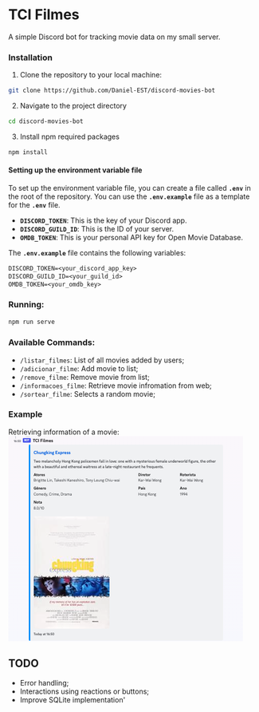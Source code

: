# TCI Filmes

A simple Discord bot for tracking movie data on my small server.

### Installation

1. Clone the repository to your local machine:
```bash
git clone https://github.com/Daniel-EST/discord-movies-bot
```

2. Navigate to the project directory
```bash
cd discord-movies-bot
```

3. Install npm required packages
```bash
npm install
```

#### Setting up the environment variable file

To set up the environment variable file, you can create a file called **`.env`** in the root of the repository. You can use the **`.env.example`** file as a template for the **`.env`** file.

- **`DISCORD_TOKEN`**: This is the key of your Discord app.
- **`DISCORD_GUILD_ID`**: This is the ID of your server.
- **`OMDB_TOKEN`**: This is your personal API key for Open Movie Database.

The **`.env.example`** file contains the following variables:
```
DISCORD_TOKEN=<your_discord_app_key>
DISCORD_GUILD_ID=<your_guild_id>
OMDB_TOKEN=<your_omdb_key>
```


### Running:
```bash
npm run serve
```


### Available Commands:

- `/listar_filmes`: List of all movies added by users;
- `/adicionar_filme`: Add movie to list;
- `/remove_filme`: Remove movie from list;
- `/informacoes_filme`: Retrieve movie infromation from web;
- `/sortear_filme`: Selects a random movie;

### Example

Retrieving information of a movie:
![](docs/example.png)

## TODO
- Error handling;
- Interactions using reactions or buttons;
- Improve SQLite implementation'
